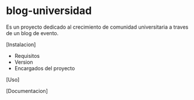 # blog-universidad
Es un proyecto dedicado al crecimiento de comunidad universitaria a traves de un blog de evento.

[Instalacion]
- Requisitos
- Version
- Encargados del proyecto

[Uso]

[Documentacion]
